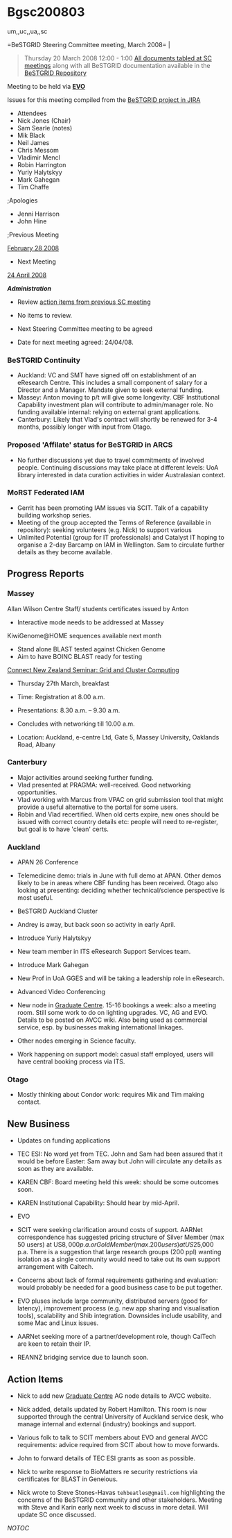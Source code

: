 # Bgsc200803

um,,uc,,ua,,sc

=BeSTGRID Steering Committee meeting, March 2008= |

>  Thursday 20 March 2008
>  12:00 - 1:00
>  [All documents tabled at SC meetings](https://svn.csi.ac.nz/svn/bestgrid/community/sc/) along with all BeSTGRID documentation available in the [BeSTGRID Repository](https://svn.csi.ac.nz/svn/bestgrid/)

Meeting to be held via **[EVO](http://evo.vrvs.org/)**

Issues for this meeting compiled from the [BeSTGRID project in JIRA](http://support.csi.ac.nz:8080/browse/BG)

- Attendees
- Nick Jones (Chair)
- Sam Searle (notes)
- Mik Black
- Neil James
- Chris Messom
- Vladimir Mencl
- Robin Harrington
- Yuriy Halytskyy
- Mark Gahegan
- Tim Chaffe

;Apologies
- Jenni Harrison
- John Hine

;Previous Meeting

[February 28 2008](bgsc200802.md)

- Next Meeting

[24 April 2008](bgsc200804.md)

***Administration***
- Review [action items from previous SC meeting](bgsc200802.md#Bgsc200802-ActionItems)
	
- No items to review.
- Next Steering Committee meeting to be agreed
	
- Date for next meeting agreed: 24/04/08.

### BeSTGRID Continuity

- Auckland: VC and SMT have signed off on establishment of an eResearch Centre. This includes a small component of salary for a Director and a Manager. Mandate given to seek external funding.
- Massey: Anton moving to p/t will give some longevity. CBF Institutional Capability investment plan will contribute to admin/manager role. No funding available internal: relying on external grant applications.
- Canterbury: Likely that Vlad's contract will shortly be renewed for 3-4 months, possibly longer with input from Otago.

### Proposed 'Affilate' status for BeSTGRID in ARCS

- No further discussions yet due to travel commitments of involved people. Continuing discussions may take place at different levels: UoA library interested in data curation activities in wider Australasian context.

### MoRST Federated IAM

- Gerrit has been promoting IAM issues via SCIT. Talk of a capability building workshop series.
- Meeting of the group accepted the Terms of Reference (available in repository): seeking volunteers (e.g. Nick) to support various
- Unlimited Potential (group for IT professionals) and Catalyst IT hoping to organise a 2-day Barcamp on IAM in Wellington. Sam to circulate further details as they become available.

## Progress Reports

### Massey

Allan Wilson Centre Staff/ students certificates issued by Anton

- Interactive mode needs to be addressed at Massey

KiwiGenome@HOME sequences available next month
- Stand alone BLAST tested against Chicken Genome
- Aim to have BOINC BLAST ready for testing

[Connect New Zealand Seminar: Grid and Cluster Computing](http://www.connectnewzealand.com/Event?Action=View&Event_id=367)
- Thursday 27th March, breakfast
- Time: Registration at 8.00 a.m.
- Presentations: 8.30 a.m. –  9.30 a.m.
- Concludes with networking till 10.00 a.m.
	
- Location:  Auckland, e-centre Ltd, Gate 5, Massey University, Oaklands Road, Albany

### Canterbury

- Major activities around seeking further funding.
- Vlad presented at PRAGMA: well-received. Good networking opportunities.
- Vlad working with Marcus from VPAC on grid submission tool that might provide a useful alternative to the portal for some users.
- Robin and Vlad recertified. When old certs expire, new ones should be issued with correct country details etc: people will need to re-register, but goal is to have 'clean' certs.

### Auckland

- APAN 26 Conference
	
- Telemedicine demo: trials in June with full demo at APAN. Other demos likely to be in areas where CBF funding has been received.  Otago also looking at presenting: deciding whether technical/science perspective is most useful.
- BeSTGRID Auckland Cluster
	
- Andrey is away, but back soon so activity in early April.
- Introduce Yuriy Halytskyy
	
- New team member in ITS eResearch Support Services team.
- Introduce Mark Gahegan
	
- New Prof in UoA GGES and will be taking a leadership role in eResearch.
- Advanced Video Conferencing
	
- New node in [Graduate Centre](http://avcc.karen.net.nz/wiki/University_of_Auckland_-_Graduate_Centre). 15-16 bookings a week: also a meeting room. Still some work to do on lighting upgrades. VC, AG and EVO. Details to be posted on AVCC wiki. Also being used as commercial service, esp. by businesses making international linkages.
- Other nodes emerging in Science faculty.
- Work happening on support model: casual staff employed, users will have central booking process via ITS.

### Otago

- Mostly thinking about Condor work: requires Mik and Tim making contact.

## New Business

- Updates on funding applications
	
- TEC ESI: No word yet from TEC. John and Sam had been assured that it would be before Easter: Sam away but John will circulate any details as soon as they are available.
- KAREN CBF: Board meeting held this week: should be some outcomes soon.
- KAREN Institutional Capability: Should hear by mid-April.
- EVO
	
- SCIT were seeking clarification around costs of support. AARNet correspondence has suggested pricing structure of Silver Member (max 50 users) at US$8,000 p.a. or Gold Member (max. 200 users) at US$25,000 p.a. There is a suggestion that large research groups (200 ppl) wanting isolation as a single community would need to take out its own support arrangement with Caltech.
- Concerns about lack of formal requirements gathering and evaluation: would probably be needed for a good business case to be put together.
- EVO pluses include large community, distributed servers (good for latency), improvement process (e.g. new app sharing and visualisation tools), scalability and Shib integration. Downsides include usability, and some Mac and Linux issues.
- AARNet seeking more of a partner/development role, though CalTech are keen to retain their IP.
- REANNZ bridging service due to launch soon.

## Action Items

- Nick to add new [Graduate Centre](http://avcc.karen.net.nz/wiki/University_of_Auckland_-_Graduate_Centre) AG node details to AVCC website.
	
- Nick added, details updated by Robert Hamilton. This room is now supported through the central University of Auckland service desk, who manage internal and external (industry) bookings and support.
- Various folk to talk to SCIT members about EVO and general AVCC requirements: advice required from SCIT about how to move forwards.
- John to forward details of TEC ESI grants as soon as possible.
- Nick to write response to BioMatters re security restrictions via certificates for BLAST in Geneious.
	
- Nick wrote to Steve Stones-Havas `tehbeatles@gmail.com` highlighting the concerns of the BeSTGRID community and other stakeholders. Meeting with Steve and Karin early next week to discuss in more detail. Will update SC once discussed.

_*NOTOC*_
